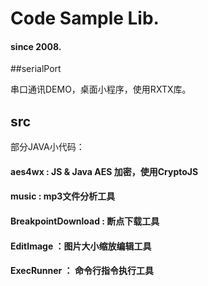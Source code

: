# Code Sample Lib.
#### since 2008.

##serialPort  

串口通讯DEMO，桌面小程序，使用RXTX库。

## src 

部分JAVA小代码：

#### aes4wx : JS & Java AES 加密，使用CryptoJS
#### music : mp3文件分析工具
#### BreakpointDownload : 断点下载工具
#### EditImage ：图片大小缩放编辑工具
#### ExecRunner ： 命令行指令执行工具


